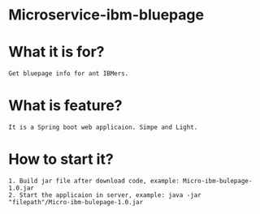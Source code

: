 # Microservice-ibm-bluepage

# What it is for?
	Get bluepage info for ant IBMers.

# What is feature?
	It is a Spring boot web applicaion. Simpe and Light.
	
# How to start it?
	1. Build jar file after download code, example: Micro-ibm-bulepage-1.0.jar
	2. Start the applicaion in server, example: java -jar "filepath"/Micro-ibm-bulepage-1.0.jar
